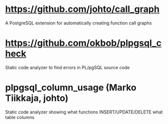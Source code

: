 # https://github.com/johto/call_graph
A PostgreSQL extension for automatically creating function call graphs

# https://github.com/okbob/plpgsql_check 
Static code analyzer to find errors in PL/pgSQL source code

# plpgsql_column_usage (Marko Tiikkaja, johto)
Static code analyzer showing what functions INSERT/UPDATE/DELETE what table columns
